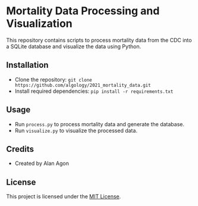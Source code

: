 # Mortality Data Processing and Visualization

This repository contains scripts to process mortality data from the CDC into a SQLite database and visualize the data using Python.

## Installation
- Clone the repository: `git clone https://github.com/algology/2021_mortality_data.git`
- Install required dependencies: `pip install -r requirements.txt`

## Usage
- Run `process.py` to process mortality data and generate the database.
- Run `visualize.py` to visualize the processed data.

## Credits
- Created by Alan Agon

## License
This project is licensed under the [MIT License](LICENSE).

